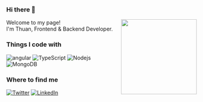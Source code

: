 ### Hi there 👋

<img align='right' src='https://user-images.githubusercontent.com/5713670/87202985-820dcb80-c2b6-11ea-9f56-7ec461c497c3.gif' width='200'>

<p>Welcome to my page! </br> I'm Thuan, Frontend & Backend Developer.</p>
<h3>Things I code with</h3>
<p>
  <img alt="angular" src="https://img.shields.io/badge/-Angular-DD0031?style=flat-square&logo=angular&logoColor=white" />
  <img alt="TypeScript" src="https://img.shields.io/badge/-TypeScript-007ACC?style=flat-square&logo=typescript&logoColor=white" />
  <img alt="Nodejs" src="https://img.shields.io/badge/-Nodejs-43853d?style=flat-square&logo=Node.js&logoColor=white" />
  <img alt="MongoDB" src="https://img.shields.io/badge/-MongoDB-13aa52?style=flat-square&logo=mongodb&logoColor=white" />
 <!-- <img alt="Sass" src="https://img.shields.io/badge/-Sass-CC6699?style=flat-square&logo=sass&logoColor=white" />
  <img alt="Styled Components" src="https://img.shields.io/badge/-Styled_Components-db7092?style=flat-square&logo=styled-components&logoColor=white" />
  <img alt="React Native" src="https://img.shields.io/badge/-React Native-2088FF?style=flat-square&logo=react&logoColor=white" />
  <img alt="React" src="https://img.shields.io/badge/-React-45b8d8?style=flat-square&logo=react&logoColor=white" />
  <img alt="git" src="https://img.shields.io/badge/-Git-F05032?style=flat-square&logo=git&logoColor=white" />
  <img alt="NestJs" src="https://img.shields.io/badge/-NestJs-ea2845?style=flat-square&logo=nestjs&logoColor=white" />
  <img alt="npm" src="https://img.shields.io/badge/-NPM-CB3837?style=flat-square&logo=npm&logoColor=white" />
  <img alt="html5" src="https://img.shields.io/badge/-HTML5-E34F26?style=flat-square&logo=html5&logoColor=white" />
  <img alt="d3js" src="https://img.shields.io/badge/-D3.js-F9A03C?style=flat-square&logo=d3.js&logoColor=white" />
  <img alt="Prettier" src="https://img.shields.io/badge/-Prettier-F7B93E?style=flat-square&logo=prettier&logoColor=white" />
  <img alt="redux" src="https://img.shields.io/badge/-Redux-764ABC?style=flat-square&logo=redux&logoColor=white" />
  -->
</p>


<!-- [![Anurag's github stats](https://github-readme-stats.vercel.app/api?username=charinda04&show_icons=true&count_private=true)](https://github.com/anuraghazra/github-readme-stats)-->

<!-- [![Top Langs](https://github-readme-stats.vercel.app/api/top-langs/?username=charinda04&layout=compact)](https://github.com/anuraghazra/github-readme-stats)-->



<h3>Where to find me</h3>
<p><a href="https://twitter.com/ThuanEthan" target="_blank"><img alt="Twitter" src="https://img.shields.io/badge/twitter-%231DA1F2.svg?&style=for-the-badge&logo=twitter&logoColor=white" /></a> <a href="https://www.linkedin.com/in/thuanpreena/" target="_blank"><img alt="LinkedIn" src="https://img.shields.io/badge/linkedin-%230077B5.svg?&style=for-the-badge&logo=linkedin&logoColor=white" /></a> 
<!--   <a href="https://www.facebook.com/" target="_blank"><img alt="Facebook" src="https://img.shields.io/badge/Facebook-1877F2?style=for-the-badge&logo=facebook&logoColor=white" /></a>
  <a href="https://www.instagram.com//" target="_blank"><img alt="Instagram" src="https://img.shields.io/badge/Instagram-E4405F?style=for-the-badge&logo=instagram&logoColor=white" /></a>  -->
 <!--
<a href="https://gitlab.com/" target="_blank"><img alt="GitLab" src="https://img.shields.io/badge/GitLab-330F63?style=for-the-badge&logo=gitlab&logoColor=white" /></a>
  -->
  <!--<a href="https://medium.com/" target="_blank"><img alt="Medium" src="https://img.shields.io/badge/medium-%2312100E.svg?&style=for-the-badge&logo=medium&logoColor=white" /></a>
-->
</p>


<!--
**charinda04/charinda04** is a ✨ _special_ ✨ repository because its `README.md` (this file) appears on your GitHub profile.

Here are some ideas to get you started:

- 🔭 I’m currently working on ...
- 🌱 I’m currently learning ...
- 👯 I’m looking to collaborate on ...
- 🤔 I’m looking for help with ...
- 💬 Ask me about ...
- 📫 How to reach me: ...
- 😄 Pronouns: ...
- ⚡ Fun fact: ...
-->
<!-- 
<div> 
  <table>
    <td>
      <a href="https://github.com/charinda04">
        <img align="center" src="https://github-readme-stats.vercel.app/api/top-langs/?username=charinda04&title_color=ffffff&text_color=c9cacc&icon_color=2bbc8a&bg_color=1d1f21&langs_count=7&hide=jupyter%20notebook,julia,Cmake,Makefile,CSS,PHP" />
      </a>
    </td>
    <td>
      <a href="https://github.com/charinda04">
        <img align="top" src="https://github-readme-stats.vercel.app/api?username=charinda04&show_icons=true&line_height=27&count_private=true&title_color=ffffff&text_color=c9cacc&icon_color=2bbc8a&bg_color=1d1f21" alt="Charinda's GitHub Stats" />
      </a>
    </td>
  </table>
</div>

 -->
